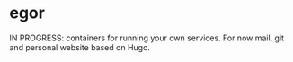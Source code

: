 egor
====
IN PROGRESS: containers for running your own services. For now mail, git and personal website based on Hugo.
